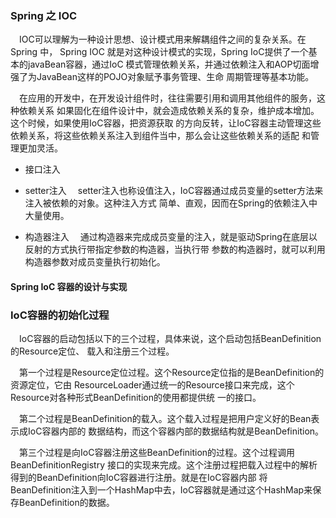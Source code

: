 ### Spring 之 IOC
&ensp;&ensp;IOC可以理解为一种设计思想、设计模式用来解耦组件之间的复杂关系。在Spring 中，
Spring IOC 就是对这种设计模式的实现，Spring IoC提供了一个基本的javaBean容器，通过IoC
模式管理依赖关系，并通过依赖注入和AOP切面增强了为JavaBean这样的POJO对象赋予事务管理、生命
周期管理等基本功能。

&ensp;&ensp;在应用的开发中，在开发设计组件时，往往需要引用和调用其他组件的服务，这种依赖关系
如果固化在组件设计中，就会造成依赖关系的复杂，维护成本增加。这个时候，如果使用IoC容器，把资源获取
的方向反转，让IoC容器主动管理这些依赖关系，将这些依赖关系注入到组件当中，那么会让这些依赖关系的适配
和管理更加灵活。

* 接口注入

* setter注入
&ensp;&ensp;setter注入也称设值注入，IoC容器通过成员变量的setter方法来注入被依赖的对象。这种注入方式
简单、直观，因而在Spring的依赖注入中大量使用。

* 构造器注入
&ensp;&ensp;通过构造器来完成成员变量的注入，就是驱动Spring在底层以反射的方式执行带指定参数的构造器，当执行带
参数的构造器时，就可以利用构造器参数对成员变量执行初始化。

#### Spring IoC 容器的设计与实现




### IoC容器的初始化过程
&ensp;&ensp;IoC容器的启动包括以下的三个过程，具体来说，这个启动包括BeanDefinition的Resource定位、
载入和注册三个过程。

&ensp;&ensp;第一个过程是Resource定位过程。这个Resource定位指的是BeanDefinition的资源定位，它由
ResourceLoader通过统一的Resource接口来完成，这个Resource对各种形式BeanDefinition的使用都提供统
一的接口。

&ensp;&ensp;第二个过程是BeanDefinition的载入。这个载入过程是把用户定义好的Bean表示成IoC容器内部的
数据结构，而这个容器内部的数据结构就是BeanDefinition。

&ensp;&ensp;第三个过程是向IoC容器注册这些BeanDefinition的过程。这个过程调用BeanDefinitionRegistry
接口的实现来完成。这个注册过程把载入过程中的解析得到的BeanDefinition向IoC容器进行注册。就是在IoC容器内部
将BeanDefinition注入到一个HashMap中去，IoC容器就是通过这个HashMap来保存BeanDefinition的数据。